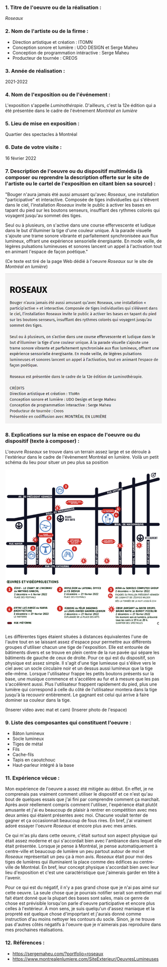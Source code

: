 ### 1. Titre de l'oeuvre ou de la réalisation :

*Roseaux*

### 2. Nom de l'artiste ou de la firme :

- Direction artistique et création : ITOMN 
- Conception sonore et lumière : UDO DESIGN et Serge Maheu 
- Conception de programmation intéractive : Serge Maheu 
- Producteur de tournée : CREOS

### 3. Année de réalisation :

2021-2022

### 4. Nom de l'exposition ou de l'événement :

L'exposition s'appelle *Luminothérapie*. D'ailleurs, c'est la 12e édition qui a été présentée dans le cadre de l'évènement *Montréal en lumière*

### 5. Lieu de mise en exposition :

Quartier des spectacles à Montréal

### 6. Date de votre visite : 

16 février 2022 

### 7. Description de l'oeuvre ou du dispositif multimédia (à composer ou reprendre la description offerte sur le site de l'artiste ou le cartel de l'exposition en citant bien sa source) : 

"Bouger n'aura jamais été aussi amusant qu'avec *Roseaux*, une installation "participative" et interactive. Composée de tiges individuelles qui s'élèvent dans le ciel, l'installation *Roseaux* invite le public à activer les bases en tapant du pied sur les boutons senseurs, insufflant des rythmes colorés qui voyagent jusqu'au sommet des tiges.

Seul ou à plusieurs, on s'active dans une course effervescente et ludique dans le but d'illuminer la tige d'une couleur unique. À la parade visuelle s'ajoute une trame sonore vibrante et parfaitement synchroniséee aux flux lumineux, offrant une expérience sensorielle énergisante. En mode veille, de légères pulsations lumineuses et sonores lancent un appel à l'activation tout en animant l'espace de façon poétique."

(Ce texte est tiré de la page Web dédié à l'oeuvre *Roseaux* sur le site de *Montréal en lumière*)

![capture_ecran_cartel_roseaux](medias/photographies/capture_ecran_cartel_roseaux.png)

### 8. Explications sur la mise en espace de l'oeuvre ou du dispositif (texte à composer) : 

L'oeuvre *Roseaux* se trouve dans un terrain assez large et se déroule à l'extérieur dans le cadre de l'évènement Montréal en lumière. Voilà un petit schéma du lieu pour situer un peu plus sa position


![capture_ecran_schema_mtl_lumiere](medias/photographies/capture_ecran_schema_mtl_lumiere.png)


Les différentes tiges étaient situées à distances équivalentes l'une de l'autre tout en se laissant assez d'espace pour permettre aux différents groupes d'utiliser chacun une tige de l'exposition. Elle est entourée de bâtiments divers et se trouve en plein centre de la rue pavée qui sépare les bâtiments de gauche de ceux de droite. Pour ce qui est du dispositif, son physique est assez simple. Il s'agit d'une tige lumieuse qui s'élève vers le ciel avec un socle circulaire noir et un dessus aussi lumineux que la tige elle-même. Lorsque l'utilisateur frappe les petits boutons présents sur la base, une musique commence et s'accélère au fur et à mesure que les pas s'accélèrent aussi. Plus l'utilisateur frappent rapidement du pied, plus une lumière qui correspond à celle du côté de l'utilisateur montera dans la tige jusqu'à la recouvrir entièrement. Le gagnant est celui qui arrive à faire dominer sa couleur dans la tige.

(Inserer video avec mat et cam)
(Inserer photo de l'espace)


### 9. Liste des composantes qui constituent l'oeuvre :

- Bâton lumineux 
- Socle lumineux 
- Tiges de métal 
- Fils 
- Cache-fils 
- Tapis en caoutchouc 
- Haut-parleur intégré à la base 

### 11. Expérience vécue :
 
Mon expérience de l'oeuvre a assez été mitigée au début. En effet, je ne comprenais pas vraiment comment utiliser le dispositif et ce n'est qu'au bout de quelques essais que j'ai fini par comprendre comment ça marchait. Après avoir réellement compris comment l'utiliser, l'expérience était plutôt amusante et j'ai eu beaucoup de plaisir à rentrer en compétition avec mes deux amies qui étaient présentes avec moi. Chacune voulait tenter de gagner et ça occasionnait beaucoup de fous rires. En bref, j'ai vraiment adoré essayer l'oeuvre *Roseaux* et encore plus avec mes amies.

Ce qui m'as plu dans cette oeuvre, c'était surtout son aspect physique qui était assez moderne et qui s'accordait bien avec l'ambiance dans lequel elle était présentée. Lorsque je pense à Montréal, je pense automatiquement à centre-ville et beaucoup de lumière un peu partout autour de moi et *Roseaux* représentait un peu ça à mon avis. *Roseaux* était pour moi des tiges de lumières qui illuminaient la place comme des édifices au centre-ville de Montréal. En bref, leur concept physique s'accordait bien avec leur lieu d'exposition et c'est une caractéristique que j'aimerais garder en tête à l'avenir.

Pour ce qui est du négatif, il n'y a pas grand chose que je n'ai pas aimé sur cette oeuvre. La seule chose que je pourrais notifier serait son entretien mal fait étant donné que la plupart des bases sont sales, mais ce genre de chose est prévisible lorsqu'on parle d'oeuvre participative et encore plus celles à l'extérieur. À mon sens, je suis quelqu'un d'assez maniaque et la propreté est quelque chose d'impoprtant et j'aurais donné comme instruction d'au moins nettoyer les contours du socle. Sinon, je ne trouve pas d'autres côtés négatifs à l'oeuvre que je n'aimerais pas reproduire dans mes prochaines réalisations.
 
 ### 12. Références :
 
- https://sergemaheu.com/?portfolio=roseaux
- https://www.montrealenlumiere.com/SiteExterieur/OeuvresLumineuses
